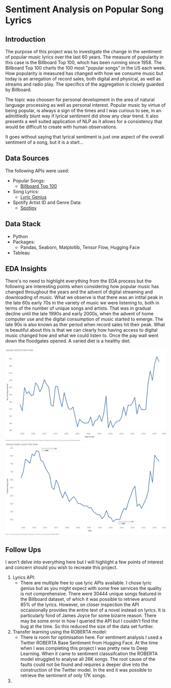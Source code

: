 # Sentiment Analysis on Popular Song Lyrics

## Introduction 
The purpose of this project was to investigate the change in the sentiment of popular music lyrics over the last 60 years. The measure of popularity in this case is the Billboard Top 100, which has been running since 1958. The Billboard Top 100 charts the 100 most "popular songs" in the US each week. How popularity is measured has changed with how we consume music but today is an arregation of record sales, both digital and physical, as well as streams and radio play. The specifics of the aggregation is closely guarded by Billboard.

The topic was choosen for personal development in the area of natural language processing as well as personal interest. Popular music by virtue of being popular, is always a sign of the times and I was curious to see, in an admittledly blunt way if lyrical sentiment did show any clear trend. It also presents a well suited application of NLP as it allows for a consistency that would be difficult to create with human observations. 

It goes without saying that lyrical sentiment is just one aspect of the overall sentiment of a song, but it is a start...

## Data Sources
The following APIs were used:
- Popular Songs:
    - [Billboard Top 100](https://raw.githubusercontent.com/HipsterVizNinja/random-data/main/Music/hot-100/Hot%20100.csv)
- Song Lyrics:
    - [Lyric Genius](https://lyricsgenius.readthedocs.io/en/master/) 
- Spotify Artist ID and Genre Data:
    - [Spotipy](https://spotipy.readthedocs.io/en/2.22.1/)

## Data Stack
- Python
- Packages:
    - Pandas, Seaborn, Matplotlib, Tensor Flow, Hugging Face
- Tableau

## EDA Insights
There's no need to highlight everything from the EDA process but the following are interesting points when considering how popular music has changed throughout the years and the advent of digital streaming and downloading of music.
What we observe is that there was an intital peak in the late 60s early 70s in the variety of music we were listening to, both in terms of the number of unique songs and artists. That was in gradual decline until the late 1990s and early 2000s, when the advent of home computer use and the digital consumption of music started to emerge. The late 90s is also known as ther period when record sales hit their peak. What is beautiful about this is that we can clearly how having access to digital music changed how and what we could listen to. Once the pay wall went down the floodgates opened. A varied diet is a healthy diet.

![Alt text](junk/Artists%20per%20year.png) ![Alt text](junk/Unique%20Song%20Count.png)

## Follow Ups
I won't delve into everything here but I will highlight a few points of interest and concern should you wish to recreate this project. 

1. Lyrics API:
    - There are multiple free to use lyric APIs available. I chose lyric genius but as you might expect with some free services the quality is not comprehensive. There were 30444 unique songs featured in the Billboard dataset, of which it was possible to retrieve around 85% of the lyrics. However, on closer inspection the API occaisionally provides the entire text of a novel instead on lyrics. It is particularly fond of James Joyce for some bizarre reason. There may be some error in how I queried the API but I couldn't find the bug at the time. So this reduced the size of the data set further.
2. Transfer learning using the ROBERTA model:
    - There is room for optimisation here. For sentiment analysis I used a Twitter ROBERTA Base Sentiment from Hugging Face. At the time when I was completing this project I was pretty new to Deep Learning. When it came to sentiment classsifcation the ROBERTA model struggled to analyse all 26K songs. The root cause of the faults could not be found and requires a deeper dive into the construction of the Twitter model. In the end it was possible to retrieve the sentiment of only 17K songs.
3.   
